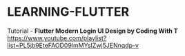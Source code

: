 # LEARNING-FLUTTER
 Tutorial - <b>Flutter Modern Login UI Design by Coding With T</b> <br>
 https://www.youtube.com/playlist?list=PL5jb9EteFAOD09lmMYsIZwj5JENnqdp-v
